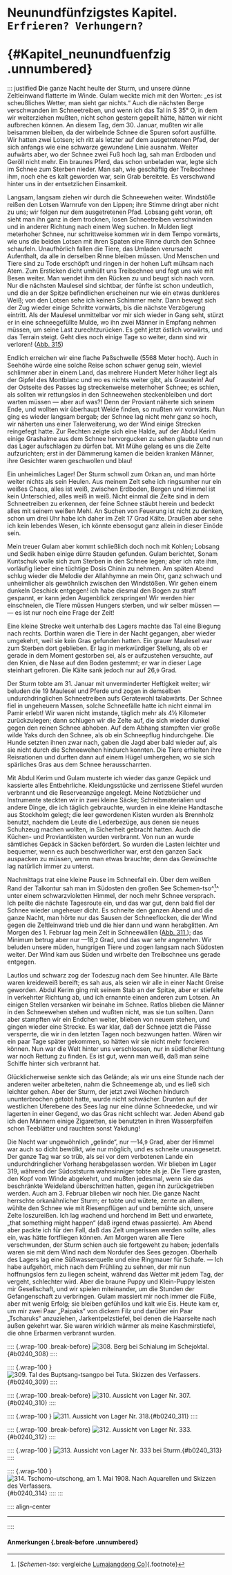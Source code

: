 # Neunundfünfzigstes Kapitel.&nbsp;<br />**`Erfrieren? Verhungern?`**<br /><br /> {#Kapitel_neunundfuenfzig .unnumbered}

::: justified
**D**ie ganze Nacht heulte der Sturm, und unsere dünne Zeltleinwand
flatterte im Winde. Gulam weckte mich mit den Worten: „es
ist scheußliches Wetter, man sieht gar nichts.“ Auch die nächsten Berge
verschwanden im Schneetreiben, und wenn ich das Tal in S&nbsp;35°&nbsp;O,
in dem wir weiterziehen mußten, nicht schon gestern gepeilt hätte,
hätten wir nicht aufbrechen können. An diesem Tag, dem 30. Januar,
mußten wir alle beisammen bleiben, da der wirbelnde Schnee die Spuren
sofort ausfüllte. Wir hatten zwei Lotsen; ich ritt als letzter auf dem
ausgetretenen Pfad, der sich anfangs wie eine schwarze gewundene Linie
ausnahm. Weiter aufwärts aber, wo der Schnee zwei Fuß hoch lag,
sah man Erdboden und Geröll nicht mehr. Ein braunes Pferd, das
schon unbeladen war, legte sich im Schnee zum Sterben nieder. Man
sah, wie geschäftig der Treibschnee ihm, noch ehe es kalt geworden war,
sein Grab bereitete. Es verschwand hinter uns in der entsetzlichen
Einsamkeit.

Langsam, langsam ziehen wir durch die Schneewehen weiter. Windstöße
reißen den Lotsen Warnrufe von den Lippen; ihre Stimme dringt aber
nicht zu uns; wir folgen nur dem ausgetretenen Pfad. Lobsang geht
voran, oft sieht man ihn ganz in dem trocknen, losen Schneetreiben
verschwinden und in anderer Richtung nach einem Weg suchen. In
Mulden liegt meterhoher Schnee, nur schrittweise kommen wir in dem Tempo
vorwärts, wie uns die beiden Lotsen mit ihren Spaten eine Rinne durch
den Schnee schaufeln. Unaufhörlich fallen die Tiere, das Umladen
verursacht Aufenthalt, da alle in derselben Rinne bleiben müssen. Und
Menschen und Tiere sind zu Tode erschöpft und ringen in der hohen Luft
mühsam nach Atem. Zum Ersticken dicht umhüllt uns Treibschnee und
fegt uns wie mit Besen weiter. Man wendet ihm den Rücken zu und
beugt sich nach vorn. Nur die nächsten Maulesel sind sichtbar, der fünfte
ist schon undeutlich, und die an der Spitze befindlichen erscheinen nur wie
ein etwas dunkleres Weiß; von den Lotsen sehe ich keinen Schimmer
mehr. Dann bewegt sich der Zug wieder einige Schritte vorwärts, bis
die nächste Verzögerung eintritt. Als der Maulesel unmittelbar vor mir
sich wieder in Gang seht, stürzt er in eine schneegefüllte Mulde, wo
ihn zwei Männer in Empfang nehmen müssen, um seine Last
zurechtzurücken. Es geht jetzt östlich vorwärts, und das Terrain steigt. Geht
dies noch einige Tage so weiter, dann sind wir verloren!
([Abb. 315](ch027.xhtml#b0248_315))

Endlich erreichen wir eine flache Paßschwelle (5568 Meter hoch).
Auch in Seehöhe würde eine solche Reise schon schwer genug sein,
wieviel schlimmer aber in einem Land, das mehrere Hundert Meter höher
liegt als der Gipfel des Montblanc und wo es nichts weiter gibt, als
Graustein! Auf der Ostseite des Passes lag streckenweise meterhoher Schnee;
es schien, als sollten wir rettungslos in den Schneewehen steckenbleiben
und dort warten müssen — aber auf was?! Denn der Proviant näherte
sich seinem Ende, und wollten wir überhaupt Weide finden, so mußten
wir vorwärts. Nun ging es wieder langsam bergab; der Schnee lag
nicht mehr ganz so hoch, wir näherten uns einer Talerweiterung, wo der
Wind einige Strecken reingefegt hatte. Zur Rechten zeigte sich eine Halde,
auf der Abdul Kerim einige Grashalme aus dem Schnee hervorgucken zu
sehen glaubte und nun das Lager aufschlagen zu dürfen bat. Mit Mühe
gelang es uns die Zelte aufzurichten; erst in der Dämmerung kamen
die beiden kranken Männer, ihre Gesichter waren geschwollen und blau!

Ein unheimliches Lager! Der Sturm schwoll zum Orkan an, und
man hörte weiter nichts als sein Heulen. Aus meinem Zelt sehe ich
ringsumher nur ein weißes Chaos, alles ist weiß, zwischen Erdboden,
Bergen und Himmel ist kein Unterschied, alles weiß in weiß. Nicht
einmal die Zelte sind in dem Schneetreiben zu erkennen, der feine Schnee
stäubt herein und bedeckt alles mit seinem weißen Mehl. An Suchen
von Feuerung ist nicht zu denken, schon um drei Uhr habe ich daher im
Zelt 17 Grad Kälte. Draußen aber sehe ich kein lebendes Wesen, ich
könnte ebensogut ganz allein in dieser Einöde sein.

Mein treuer Gulam aber kommt schließlich doch noch mit Kohlen;
Lobsang und Sedik haben einige dürre Stauden gefunden. Gulam berichtet,
Sonam Kuntschuk wolle sich zum Sterben in den Schnee legen; aber
ich rate ihm, vorläufig lieber eine tüchtige Dosis Chinin zu nehmen. Am
späten Abend schlug wieder die Melodie der Allahhymne an mein
Ohr, ganz schwach und unheimlicher als gewöhnlich zwischen den
Windstößen. Wir gehen einem dunkeln Geschick entgegen! ich habe diesmal
den Bogen zu straff gespannt, er kann jeden Augenblick zerspringen! Wir
werden hier einschneien, die Tiere müssen Hungers sterben, und wir selber
müssen — — es ist nur noch eine Frage der Zeit!

Eine kleine Strecke weit unterhalb des Lagers machte das Tal eine
Biegung nach rechts. Dorthin waren die Tiere in der Nacht gegangen,
aber wieder umgekehrt, weil sie kein Gras gefunden hatten. Ein grauer
Maulesel war zum Sterben dort geblieben. Er lag in merkwürdiger
Stellung, als ob er gerade in dem Moment gestorben sei, als er
aufzustehen versuchte, auf den Knien, die Nase auf den Boden gestemmt; er
war in dieser Lage steinhart gefroren. Die Kälte sank jedoch nur auf
26,<small>9</small> Grad.

Der Sturm tobte am 31. Januar mit unverminderter Heftigkeit
weiter; wir beluden die 19 Maulesel und Pferde und zogen in demselben
undurchdringlichen Schneetreiben aufs Geratewohl talabwärts. Der Schnee
fiel in ungeheuern Massen, solche Schneefälle hatte ich nicht einmal im
Pamir erlebt! Wir waren nicht imstande, täglich mehr als 4½ Kilometer
zurückzulegen; dann schlugen wir die Zelte auf, die sich wieder dunkel gegen
den reinen Schnee abhoben. Auf dem Abhang stampften vier große
wilde Yaks durch den Schnee, als ob ein Schneepflug hindurchgehe. Die
Hunde setzten ihnen zwar nach, gaben die Jagd aber bald wieder auf,
als sie nicht durch die Schneewehen hindurch konnten. Die Tiere
erhielten ihre Reisrationen und durften dann auf einem Hügel umhergehen,
wo sie sich spärliches Gras aus dem Schnee herausscharrten.

Mit Abdul Kerim und Gulam musterte ich wieder das ganze
Gepäck und kassierte alles Entbehrliche. Kleidungsstücke und zerrissene
Stiefel wurden verbrannt und die Reserveanzüge angelegt. Meine
Notizbücher und Instrumente steckten wir in zwei kleine Säcke;
Schreibmaterialien und andere Dinge, die ich täglich gebrauchte, wurden in eine
kleine Handtasche aus Stockholm gelegt; die leer gewordenen Kisten wurden als
Brennholz benutzt, nachdem die Leute die Lederbezüge, aus denen sie neues
Schuhzeug machen wollten, in Sicherheit gebracht hatten. Auch die
Küchen- und Proviantkisten wurden verbrannt. Von nun an wurde
sämtliches Gepäck in Säcken befördert. So wurden die Lasten leichter
und bequemer, wenn es auch beschwerlicher war, erst den ganzen Sack
auspacken zu müssen, wenn man etwas brauchte; denn das Gewünschte lag
natürlich immer zu unterst.

Nachmittags trat eine kleine Pause im Schneefall ein. Über dem
weißen Rand der Talkontur sah man im Südosten den großen See
Schemen-tso^[^240]^ unter einem schwarzvioletten Himmel, der noch mehr
Schnee versprach. Ich peilte die nächste Tagesroute ein, und das war
gut, denn bald fiel der Schnee wieder ungeheuer dicht. Es schneite den
ganzen Abend und die ganze Nacht, man hörte nur das Sausen der
Schneeflocken, die der Wind gegen die Zeltleinwand trieb und die hier
dann und wann herabglitten. Am Morgen des 1. Februar lag mein
Zelt in Schneewällen ([Abb. 311.](ch026.xhtml#b0240_311)); das Minimum betrug aber nur
—18,<small>2</small> Grad, und das war sehr angenehm. Wir beluden unsere
müden, hungrigen Tiere und zogen langsam nach Südosten weiter. Der Wind
kam aus Süden und wirbelte den Treibschnee uns gerade entgegen.

Lautlos und schwarz zog der Todeszug nach dem See hinunter.
Alle Bärte waren kreideweiß bereift; es sah aus, als seien wir alle in
einer Nacht Greise geworden. Abdul Kerim ging mit seinem Stab an
der Spitze, aber er stiefelte in verkehrter Richtung ab, und ich ernannte
einen anderen zum Lotsen. An einigen Stellen versanken wir beinahe
im Schnee. Ratlos blieben die Männer in den Schneewehen stehen und
wußten nicht, was sie tun sollten. Dann aber stampften wir ein
Endchen weiter, blieben von neuem stehen, und gingen wieder eine Strecke.
Es war klar, daß der Schnee jetzt die Pässe versperrte, die wir in den
letzten Tagen noch bezwungen hatten. Wären wir ein paar Tage später
gekommen, so hätten wir sie nicht mehr forcieren können. Nun war die
Welt hinter uns verschlossen, nur in südlicher Richtung war noch Rettung
zu finden. Es ist gut, wenn man weiß, daß man seine Schiffe hinter
sich verbrannt hat.

Glücklicherweise senkte sich das Gelände; als wir uns eine Stunde
nach der anderen weiter arbeiteten, nahm die Schneemenge ab, und es
ließ sich leichter gehen. Aber der Sturm, der jetzt zwei Wochen hindurch
ununterbrochen getobt hatte, wurde nicht schwächer. Drunten auf der
westlichen Uferebene des Sees lag nur eine dünne Schneedecke, und wir
lagerten in einer Gegend, wo das Gras nicht schlecht war. Jeden Abend
gab ich den Männern einige Zigaretten, sie benutzten in ihren
Wasserpfeifen schon Teeblätter und rauchten sonst Yakdung!

Die Nacht war ungewöhnlich „gelinde“, nur —14,<small>9</small> Grad, aber der
Himmel war auch so dicht bewölkt, wie nur möglich, und es schneite
unausgesetzt. Der ganze Tag war so trüb, als sei vor dem verbotenen
Lande ein undurchdringlicher Vorhang herabgelassen worden. Wir blieben im
Lager 319, während der Südoststurm wahnsinniger tobte als je. Die
Tiere grasten, den Kopf vom Winde abgekehrt, und mußten jedesmal,
wenn sie das beschränkte Weideland überschritten hatten, gegen ihn
zurückgetrieben werden. Auch am 3. Februar blieben wir noch hier. Die
ganze Nacht herrschte orkanähnlicher Sturm; er tobte und wütete, zerrte
an allem, wühlte den Schnee wie mit Riesenpflügen auf und bemühte sich,
unsere Zelte loszureißen. Ich lag wachend und horchend im Bett und
erwartete, „that something might happen“ (daß irgend etwas passierte).
Am Abend aber packte ich für den Fall, daß das Zelt umgerissen werden
sollte, alles ein, was hätte fortfliegen können. Am Morgen waren alle
Tiere verschwunden, der Sturm schien auch sie fortgeweht zu haben;
jedenfalls waren sie mit dem Wind nach dem Nordufer des Sees gezogen.
Oberhalb des Lagers lag eine Süßwasserquelle und eine Ringmauer
für Schafe. — Ich habe aufgehört, mich nach dem Frühling zu sehnen,
der mir nun hoffnungslos fern zu liegen scheint, während das Wetter
mit jedem Tag, der vergeht, schlechter wird. Aber die braune Puppy
und Klein-Puppy leisten mir Gesellschaft, und wir spielen miteinander,
um die Stunden der Gefangenschaft zu verbringen. Gulam massiert mir
noch immer die Füße, aber mit wenig Erfolg; sie bleiben gefühllos und
kalt wie Eis. Heute kam er, um mir zwei Paar „Paipaks“ von dickem
Filz und darüber ein Paar „Tscharuks“ anzuziehen, Jarkentpelzstiefel,
bei denen die Haarseite nach außen gekehrt war. Sie waren wirklich
wärmer als meine Kaschmirstiefel, die ohne Erbarmen verbrannt wurden.

:::: {.wrap-100 .break-before}
![308. Berg bei Schialung im Schejoktal.](Transhimalaja_Band_II_240_308.jpg "308. Berg bei Schialung im Schejoktal."){#b0240_308}
::::

:::: {.wrap-100 }
![309. Tal des Buptsang-tsangpo bei Tuta. <small>Skizzen des Verfassers.</small>](Transhimalaja_Band_II_240_309.jpg "309. Tal des Buptsang-tsangpo bei Tuta. Skizzen des Verfassers."){#b0240_309}
::::

:::: {.wrap-100 .break-before}
![310. Aussicht von Lager Nr. 307.](Transhimalaja_Band_II_240_310.jpg "310. Aussicht von Lager Nr. 307."){#b0240_310}
::::

:::: {.wrap-100 }
![311. Aussicht von Lager Nr. 318.](Transhimalaja_Band_II_240_311.jpg "311. Aussicht von Lager Nr. 318."){#b0240_311}
::::

:::: {.wrap-100 .break-before}
![312. Aussicht von Lager Nr. 333.](Transhimalaja_Band_II_240_312.jpg "312. Aussicht von Lager Nr. 333."){#b0240_312}
::::

:::: {.wrap-100 }
![313. Aussicht von Lager Nr. 333 bei Sturm.](Transhimalaja_Band_II_240_313.jpg "313. Aussicht von Lager Nr. 333 bei Sturm."){#b0240_313}
::::

:::: {.wrap-100 }
![314. Tschomo-utschong, am 1. Mai 1908. <small>Nach Aquarellen und Skizzen des Verfassers.</small>](Transhimalaja_Band_II_240_314.jpg "314. Tschomo-utschong, am 1. Mai 1908. Nach Aquarellen und Skizzen des Verfassers."){#b0240_314}
::::
:::

:::: align-center
****
::::

#### **Anmerkungen** {.break-before .unnumbered}

[^240]: [*Schemen-tso*: vergleiche [Lumajangdong Co](https://en.wikipedia.org/wiki/Lumajangdong_Co)]{.footnote}
